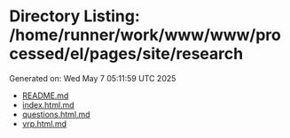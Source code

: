 # Directory Listing: /home/runner/work/www/www/processed/el/pages/site/research
Generated on: Wed May  7 05:11:59 UTC 2025

- [README.md](README.md)
- [index.html.md](index.html.md)
- [questions.html.md](questions.html.md)
- [vrp.html.md](vrp.html.md)
